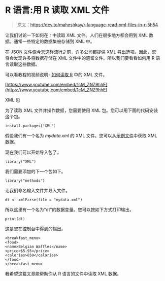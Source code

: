 # R 语言:用 R 读取 XML 文件

> 原文：<https://dev.to/maheshkay/r-language-read-xml-files-in-r-5h54>

让我们讨论一下如何在 r 中读取 XML 文件。人们在很多地方都会用到 XML 数据。通常一些特定的数据集被存储到 XML 中。

在 JSON 文件像今天这样流行之前，许多公司都提供 XML 导出选项。因此，您将会发现许多将数据存储在 XML 文件中的遗留文件。所以我们要看看如何用 R 语言读取这些数据。

可以看教程的视频说明- [如何读取 R](https://www.youtube.com/watch?v=1cM_ZNZ9hhE) 中的 XML 文件。

[https://www.youtube.com/embed/1cM_ZNZ9hhE](https://www.youtube.com/embed/1cM_ZNZ9hhE)

XML 包

为了读取 XML 文件并操作数据，您需要使用 XML 包。您可以用下面的代码安装这个包。

```
install.packages("XML") 
```

假设我们有一个名为 *mydata.xml* 的 XML 文件。您可以从[示例文件](https://www.w3schools.com/xml/simple.xml)中获取 XML 数据。

现在我们可以开始导入包了。

```
library("XML") 
```

我们需要添加的下一个包如下。

```
library("methods") 
```

让我们命名输入文件并导入文件。

```
dt <- xmlParse(file = "mydata.xml") 
```

所以这里有一个名为“dt”的数据变量。您可以按如下方式打印输出。

```
print(dt) 
```

这是您在控制台中得到的输出。

```
<breakfast_menu>
<food>
<name>Belgian Waffles</name>
<price>$5.95</price>
<calories>650</calories>
</food>
</breakfast_menu> 
```

我希望这篇文章能帮助你从 R 语言的文件中读取 XML 数据。